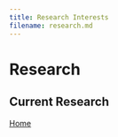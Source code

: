 ```yaml
---
title: Research Interests
filename: research.md
---
```


# Research

## Current Research 

[Home](index.md)
